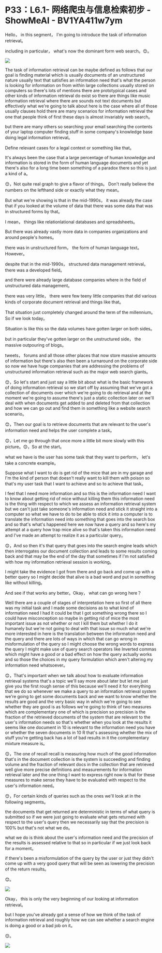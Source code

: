 # P33：L6.1- 网络爬虫与信息检索初步 - ShowMeAI - BV1YA411w7ym

Hello， in this segment， I'm going to introduce the task of information retrieval。

 including in particular， what's now the dominant form web search。😊。



![](img/dcb06996cf0f8662161b1cf7f3a1ebec_1.png)

The task of information retrieval can be maybe defined as follows that our goal is finding material which is usually documents of an unstructured nature usually text that satisfies an information need that's what the person is looking for information on from within large collections usually stored on computers so there's lots of mentions there are prototypical cases and other kinds of information retrieval do exist so there are things like music information retrieval where there are sounds not text documents but effectively what we're going to talk about here is the case where all of those usually clauses hold there are many scenarios for information retrieval the one that people think of first these days is almost invariably web search。

 but there are many others so searching your email searching the contents of your laptop computer finding stuff in some company's knowledge base doing legal information retrieval。

Define relevant cases for a legal context or something like that。

It's always been the case that a large percentage of human knowledge and information is stored in the form of human language documents and yet there's also for a long time been something of a paradox there so this is just a kind of a。

😊，Not quite real graph to give a flavor of things。 Don't really believe the numbers on the lefthand side or exactly what they mean。

 But what we're showing is that in the mid-1990s， it was already the case that if you looked at the volume of data that there was some data that was in structured forms by that。

 I mean， things like relationlational databases and spreadsheets。

 But there was already vastly more data in companies organizations and around people's homes。

 there was in unstructured form， the form of human language text。 However。

 despite that in the mid-1990s， structured data management retrieval。 there was a developed field。

 and there were already large database companies where in the field of unstructured data management。

 there was very little， there were few teeny little companies that did various kinds of corporate document retrieval and things like that。

 That situation just completely changed around the term of the millennium。 So if we look today。

Situation is like this so the data volumes have gotten larger on both sides。

 but in particular they've gotten larger on the unstructured side， the massive outpouring of blogs。

 tweets， forums and all those other places that now store massive amounts of information but there's also then been a turnaround on the corporate side so now we have huge companies that are addressing the problems of unstructured information retrieval such as the major web search giants。

😊，So let's start and just say a little bit about what is the basic framework of doing information retrieval so we start off by assuming that we've got a collection of documents over which we're going to do retrieval and at the moment we're going to assume there's just a static collection later on we'll deal with when documents get added to and deleted from that collection and how we can go out and find them in something like a website search scenario。

😊，Then our goal is to retrieve documents that are relevant to the user's information need and helps the user complete a task。

😊，Let me go through that once more a little bit more slowly with this picture。😊，So at the start。

 what we have is the user has some task that they want to perform， let's take a concrete example。

Suppose what I want to do is get rid of the mice that are in my garage and I'm the kind of person that doesn't really want to kill them with poison so that's my user task that I want to achieve and so to achieve that task。

I feel that I need more information and so this is the information need I want to know about getting rid of mice without killing them this information need is the thing with respect to which we assess an information retrieval system but we can't just take someone's information need and stick it straight into a computer so what we have to do to be able to stick it into a computer is to translate the information need into something that goes into the search box and so that's what's happened here we now have a query and so here's my attempt at a query how trap mice alive so that's taken this information need and I've made an attempt to realize it as a particular query。

😊，And so then it's that query that goes into the search engine leads which then interrogates our document collection and leads to some results coming back and that may be the end of the day that sometimes if I'm not satisfied with how my information retrieval session is working。

 I might take the evidence I got from there and go back and come up with a better query so I might decide that alive is a bad word and put in something like without killing。

And see if that works any better。Okay， what can go wrong here？

Well there are a couple of stages of interpretation here so first of all there was my initial task and I made some decisions as to what kind of information need I had it could be that I got something wrong there so I could have misconception so maybe in getting rid of mice the most important issue as not whether or not I kill them but whether I do it humanely but we're not going to deal with that issue so much what we're more interested in here is the translation between the information need and the query and there are lots of ways in which that can go wrong in misformulation of the query so I might choose the wrong words to express the query I might make use of query search operators like Inverted commas which might have a good or a bad effect on how the query actually works and so those the choices in my query formulation which aren't altering my information need whatsoever。

😊，That's important when we talk about how to evaluate information retrieval systems that's a topic we'll say more about later but let me just give you the first rough sense of this because we'll need it for everything that we do so whenever we make a query to an information retrieval system we're going to get some documents back and we want to know whether the results are good and the very basic way in which we're going to see whether they are good is as follows we're going to think of two measures which are complementary one of which is precision so precision is the fraction of the retrieved documents of the system that are relevant to the user's information needs so that's whether when you look at the results it seems like one document in 10 is relevant to the information need you have or whether the seven documents in 10 R that's assessing whether the mix of stuff you're getting back has a lot of bad results in it the complementary mixture measure is。

😊，The one of recall recall is measuring how much of the good information that's in the document collection is the system is succeeding and finding volume and the fraction of relevant docs in the collection that are retrieved well give more precise definitions and measurements for information retrieval later and the one thing I want to express right now is that for these measures to make sense they have to be evaluated with respect to the user's information need。

😊，For certain kinds of queries such as the ones we'll look at in the following segments。

 the documents that get returned are deterministic in terms of what query is submitted so if we were just going to evaluate what gets returned with respect to the user's query then we necessarily say that the precision is 100% but that's not what we do。

 what we do is think about the user's information need and the precision of the results is assessed relative to that so in particular if we just look back for a moment。

 if there's been a misformulation of the query by the user or just they didn't come up with a very good query that will be seen as lowering the precision of the return results。

😊。

![](img/dcb06996cf0f8662161b1cf7f3a1ebec_3.png)

Okay， this is only the very beginning of our looking at information retrieval。

 but I hope you've already got a sense of how we think of the task of information retrieval and roughly how we can see whether a search engine is doing a good or a bad job on it。

😊。

![](img/dcb06996cf0f8662161b1cf7f3a1ebec_5.png)